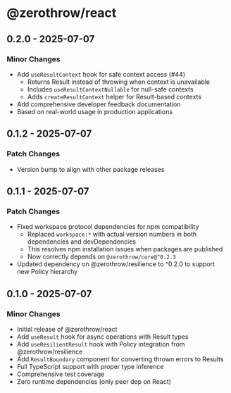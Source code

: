 # @zerothrow/react

## 0.2.0 - 2025-07-07

### Minor Changes

- Add `useResultContext` hook for safe context access (#44)
  - Returns Result instead of throwing when context is unavailable
  - Includes `useResultContextNullable` for null-safe contexts
  - Adds `createResultContext` helper for Result-based contexts
- Add comprehensive developer feedback documentation
- Based on real-world usage in production applications

## 0.1.2 - 2025-07-07

### Patch Changes

- Version bump to align with other package releases

## 0.1.1 - 2025-07-07

### Patch Changes

- Fixed workspace protocol dependencies for npm compatibility
  - Replaced `workspace:*` with actual version numbers in both dependencies and devDependencies
  - This resolves npm installation issues when packages are published
  - Now correctly depends on `@zerothrow/core@^0.2.3`
- Updated dependency on @zerothrow/resilience to ^0.2.0 to support new Policy hierarchy

## 0.1.0 - 2025-07-07

### Minor Changes

- Initial release of @zerothrow/react
- Add `useResult` hook for async operations with Result types
- Add `useResilientResult` hook with Policy integration from @zerothrow/resilience
- Add `ResultBoundary` component for converting thrown errors to Results
- Full TypeScript support with proper type inference
- Comprehensive test coverage
- Zero runtime dependencies (only peer dep on React)